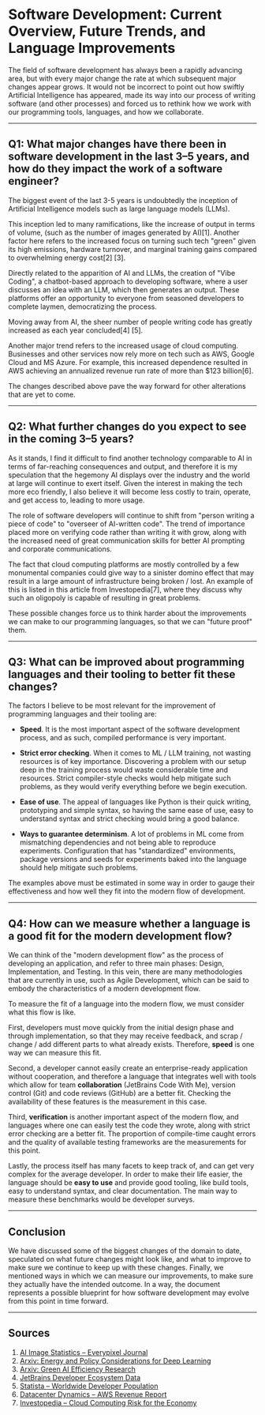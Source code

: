# Software Development: Current Overview, Future Trends, and Language Improvements

The field of software development has always been a rapidly advancing area, but with every major change the rate at which subsequent major changes appear grows. It would not be incorrect to point out how swiftly Artificial Intelligence has appeared, made its way into our process of writing software (and other processes) and forced us to rethink how we work with our programming tools, languages, and how we collaborate.

---

## Q1: What major changes have there been in software development in the last 3–5 years, and how do they impact the work of a software engineer?

The biggest event of the last 3-5 years is undoubtedly the inception of Artificial Intelligence models such as large language models (LLMs). 

This inception led to many ramifications, like the increase of output in terms of volume, (such as the number of images generated by AI)[1]. Another factor here refers to the increased focus on turning such tech "green" given its high emissions, hardware turnover, and marginal training gains compared to overwhelming energy cost[2] [3].

Directly related to the apparition of AI and LLMs, the creation of "Vibe Coding", a chatbot-based approach to developing software, where a user discusses an idea with an LLM, which then generates an output. These platforms offer an opportunity to everyone from seasoned developers to complete laymen, democratizing the process.

Moving away from AI, the sheer number of people writing code has greatly increased as each year concluded[4] [5].

Another major trend refers to the increased usage of cloud computing. Businesses and other services now rely more on tech such as AWS, Google Cloud and MS Azure. For example, this increased dependence resulted in AWS achieving an annualized revenue run rate of more than $123 billion[6].

The changes described above pave the way forward for other alterations that are yet to come.

---

## Q2: What further changes do you expect to see in the coming 3–5 years?

As it stands, I find it difficult to find another technology comparable to AI in terms of far-reaching consequences and output, and therefore it is my speculation that the hegemony AI displays over the industry and the world at large will continue to exert itself. Given the interest in making the tech more eco friendly, I also believe it will become less costly to train, operate, and get access to, leading to more usage.

The role of software developers will continue to shift from "person writing a piece of code" to "overseer of AI-written code". The trend of importance placed more on verifying code rather than writing it with grow, along with the increased need of great communication skills for better AI prompting and corporate communications.

The fact that cloud computing platforms are mostly controlled by a few monumental companies could give way to a sinister domino effect that may result in a large amount of infrastructure being broken / lost. An example of this is listed in this article from Investopedia[7], where they discuss why such an oligopoly is capable of resulting in great problems.

These possible changes force us to think harder about the improvements we can make to our programming languages, so that we can "future proof" them.

---

## Q3: What can be improved about programming languages and their tooling to better fit these changes?

The factors I believe to be most relevant for the improvement of programming languages and their tooling are:

- **Speed**. It is the most important aspect of the software development process, and as such, compiled performance is very important.

- **Strict error checking**. When it comes to ML / LLM training, not wasting resources is of key importance. Discovering a problem with our setup deep in the training process would waste considerable time and resources. Strict compiler-style checks would help mitigate such problems, as they would verify everything before we begin execution.

- **Ease of use**. The appeal of languages like Python is their quick writing, prototyping and simple syntax, so having the same ease of use, easy to understand syntax and strict checking would bring a good balance.

- **Ways to guarantee determinism**. A lot of problems in ML come from mismatching dependencies and not being able to reproduce experiments. Configuration that has "standardized" environments, package versions and seeds for experiments baked into the language should help mitigate such problems.

The examples above must be estimated in some way in order to gauge their effectiveness and how well they fit into the modern flow of development.


---

## Q4: How can we measure whether a language is a good fit for the modern development flow?

We can think of the "modern development flow" as the process of developing an application, and refer to three main phases: Design, Implementation, and Testing. In this vein, there are many methodologies that are currently in use, such as Agile Development, which can be said to embody the characteristics of a modern development flow. 

To measure the fit of a language into the modern flow, we must consider what this flow is like.

First, developers must move quickly from the initial design phase and through implementation, so that they may receive feedback, and scrap / change / add different parts to what already exists. Therefore, **speed** is one way we can measure this fit.

Second, a developer cannot easily create an enterprise-ready application without cooperation, and therefore a language that integrates well with tools which allow for team **collaboration** (JetBrains Code With Me), version control (Git) and code reviews (GitHub) are a better fit. Checking the availability of these features is the measurement in this case.

Third, **verification** is another important aspect of the modern flow, and languages where one can easily test the code they wrote, along with strict error checking are a better fit. The proportion of compile-time caught errors and the quality of available testing frameworks are the measurements for this point.

Lastly, the process itself has many facets to keep track of, and can get very complex for the average developer. In order to make their life easier, the language should be **easy to use** and provide good tooling, like build tools, easy to understand syntax, and clear documentation. The main way to measure these benchmarks would be developer surveys.


---

## Conclusion

We have discussed some of the biggest changes of the domain to date, speculated on what future changes might look like, and what to improve to make sure we continue to keep up with these changes. Finally, we mentioned ways in which we can measure our improvements, to make sure they actually have the intended outcome. In a way, the document represents a possible blueprint for how software development may evolve from this point in time forward.

---

## Sources

1. [AI Image Statistics – Everypixel Journal](https://journal.everypixel.com/ai-image-statistics)  
2. [Arxiv: Energy and Policy Considerations for Deep Learning](https://arxiv.org/abs/2507.09611)  
3. [Arxiv: Green AI Efficiency Research](https://arxiv.org/abs/2412.09731)  
4. [JetBrains Developer Ecosystem Data](https://www.jetbrains.com/lp/devecosystem-data-playground/)  
5. [Statista – Worldwide Developer Population](https://www.statista.com/statistics/627312/worldwide-developer-population/)  
6. [Datacenter Dynamics – AWS Revenue Report](https://www.datacenterdynamics.com/en/news/aws-achieves-123bn-annualized-revenue-run-rate-capex-for-the-year-set-to-exceed-118bn/)  
7. [Investopedia – Cloud Computing Risk for the Economy](https://www.investopedia.com/cloud-computing-risk-for-the-economy-11777456)  